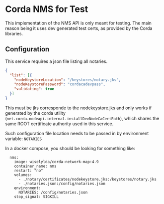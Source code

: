 # Corda NMS for Test

This implementation of the NMS API is only meant for testing. The main reason being it uses dev generated test certs,
as provided by the Corda libraries.

## Configuration

This service requires a json file listing all notaries.

```json
{
  "list": [{
    "nodeKeystoreLocation": "/keystores/notary.jks",
    "nodeKeystorePassword": "cordacadevpass",
    "validating": true
  }]
}
```

This must be jks corresponde to the nodekeystore.jks and only works if generated by the corda utility (`net.corda.nodeapi.internal.installDevNodeCaCertPath`),
which shares the same ROOT certificate authority used in this service.

Such configuration file location needs to be passed in by environment variable: `NOTARIES`

In a docker compose, you should be looking for something like:

```
  nms:
    image: wiselylda/corda-network-map:4.9
    container_name: nms
    restart: "no"
    volumes:
      - ./notary/certificates/nodekeystore.jks:/keystores/notary.jks
      - ./notaries.json:/config/notaries.json
    environment:
      NOTARIES: /config/notaries.json
    stop_signal: SIGKILL
```
